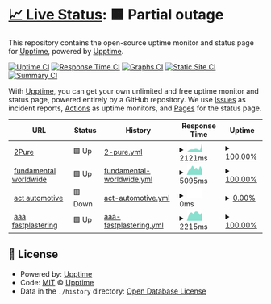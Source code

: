# [📈 Live Status](https://upptime.github.io/upptime): <!--live status--> **🟧 Partial outage**

This repository contains the open-source uptime monitor and status page for [Upptime](https://upptime.js.org), powered by [Upptime](https://github.com/upptime/upptime).

[![Uptime CI](https://github.com/MoreTrainz/Upptime/workflows/Uptime%20CI/badge.svg)](https://github.com/MoreTrainz/Upptime/actions?query=workflow%3A%22Uptime+CI%22)
[![Response Time CI](https://github.com/MoreTrainz/Upptime/workflows/Response%20Time%20CI/badge.svg)](https://github.com/MoreTrainz/Upptime/actions?query=workflow%3A%22Response+Time+CI%22)
[![Graphs CI](https://github.com/MoreTrainz/Upptime/workflows/Graphs%20CI/badge.svg)](https://github.com/MoreTrainz/Upptime/actions?query=workflow%3A%22Graphs+CI%22)
[![Static Site CI](https://github.com/MoreTrainz/Upptime/workflows/Static%20Site%20CI/badge.svg)](https://github.com/MoreTrainz/Upptime/actions?query=workflow%3A%22Static+Site+CI%22)
[![Summary CI](https://github.com/MoreTrainz/Upptime/workflows/Summary%20CI/badge.svg)](https://github.com/MoreTrainz/Upptime/actions?query=workflow%3A%22Summary+CI%22)

With [Upptime](https://upptime.js.org), you can get your own unlimited and free uptime monitor and status page, powered entirely by a GitHub repository. We use [Issues](https://github.com/upptime/upptime/issues) as incident reports, [Actions](https://github.com/MoreTrainz/Upptime/actions) as uptime monitors, and [Pages](https://upptime.github.io/upptime) for the status page.

<!--start: status pages-->
<!-- This summary is generated by Upptime (https://github.com/upptime/upptime) -->
<!-- Do not edit this manually, your changes will be overwritten -->
<!-- prettier-ignore -->
| URL | Status | History | Response Time | Uptime |
| --- | ------ | ------- | ------------- | ------ |
| <img alt="" src="https://icons.duckduckgo.com/ip3/null.ico" height="13"> [2Pure](2pure.com.au) | 🟩 Up | [2-pure.yml](https://github.com/MoreTrainz/Upptime/commits/HEAD/history/2-pure.yml) | <details><summary><img alt="Response time graph" src="./graphs/2-pure/response-time-week.png" height="20"> 2121ms</summary><br><a href="https://MoreTrainz.github.io/Upptime/history/2-pure"><img alt="Response time 4540" src="https://img.shields.io/endpoint?url=https%3A%2F%2Fraw.githubusercontent.com%2FMoreTrainz%2FUpptime%2FHEAD%2Fapi%2F2-pure%2Fresponse-time.json"></a><br><a href="https://MoreTrainz.github.io/Upptime/history/2-pure"><img alt="24-hour response time 1271" src="https://img.shields.io/endpoint?url=https%3A%2F%2Fraw.githubusercontent.com%2FMoreTrainz%2FUpptime%2FHEAD%2Fapi%2F2-pure%2Fresponse-time-day.json"></a><br><a href="https://MoreTrainz.github.io/Upptime/history/2-pure"><img alt="7-day response time 2121" src="https://img.shields.io/endpoint?url=https%3A%2F%2Fraw.githubusercontent.com%2FMoreTrainz%2FUpptime%2FHEAD%2Fapi%2F2-pure%2Fresponse-time-week.json"></a><br><a href="https://MoreTrainz.github.io/Upptime/history/2-pure"><img alt="30-day response time 1695" src="https://img.shields.io/endpoint?url=https%3A%2F%2Fraw.githubusercontent.com%2FMoreTrainz%2FUpptime%2FHEAD%2Fapi%2F2-pure%2Fresponse-time-month.json"></a><br><a href="https://MoreTrainz.github.io/Upptime/history/2-pure"><img alt="1-year response time 3961" src="https://img.shields.io/endpoint?url=https%3A%2F%2Fraw.githubusercontent.com%2FMoreTrainz%2FUpptime%2FHEAD%2Fapi%2F2-pure%2Fresponse-time-year.json"></a></details> | <details><summary><a href="https://MoreTrainz.github.io/Upptime/history/2-pure">100.00%</a></summary><a href="https://MoreTrainz.github.io/Upptime/history/2-pure"><img alt="All-time uptime 98.81%" src="https://img.shields.io/endpoint?url=https%3A%2F%2Fraw.githubusercontent.com%2FMoreTrainz%2FUpptime%2FHEAD%2Fapi%2F2-pure%2Fuptime.json"></a><br><a href="https://MoreTrainz.github.io/Upptime/history/2-pure"><img alt="24-hour uptime 100.00%" src="https://img.shields.io/endpoint?url=https%3A%2F%2Fraw.githubusercontent.com%2FMoreTrainz%2FUpptime%2FHEAD%2Fapi%2F2-pure%2Fuptime-day.json"></a><br><a href="https://MoreTrainz.github.io/Upptime/history/2-pure"><img alt="7-day uptime 100.00%" src="https://img.shields.io/endpoint?url=https%3A%2F%2Fraw.githubusercontent.com%2FMoreTrainz%2FUpptime%2FHEAD%2Fapi%2F2-pure%2Fuptime-week.json"></a><br><a href="https://MoreTrainz.github.io/Upptime/history/2-pure"><img alt="30-day uptime 100.00%" src="https://img.shields.io/endpoint?url=https%3A%2F%2Fraw.githubusercontent.com%2FMoreTrainz%2FUpptime%2FHEAD%2Fapi%2F2-pure%2Fuptime-month.json"></a><br><a href="https://MoreTrainz.github.io/Upptime/history/2-pure"><img alt="1-year uptime 97.54%" src="https://img.shields.io/endpoint?url=https%3A%2F%2Fraw.githubusercontent.com%2FMoreTrainz%2FUpptime%2FHEAD%2Fapi%2F2-pure%2Fuptime-year.json"></a></details>
| <img alt="" src="https://icons.duckduckgo.com/ip3/null.ico" height="13"> [fundamental worldwide](fundamentalworldwide.com.au) | 🟩 Up | [fundamental-worldwide.yml](https://github.com/MoreTrainz/Upptime/commits/HEAD/history/fundamental-worldwide.yml) | <details><summary><img alt="Response time graph" src="./graphs/fundamental-worldwide/response-time-week.png" height="20"> 5095ms</summary><br><a href="https://MoreTrainz.github.io/Upptime/history/fundamental-worldwide"><img alt="Response time 4681" src="https://img.shields.io/endpoint?url=https%3A%2F%2Fraw.githubusercontent.com%2FMoreTrainz%2FUpptime%2FHEAD%2Fapi%2Ffundamental-worldwide%2Fresponse-time.json"></a><br><a href="https://MoreTrainz.github.io/Upptime/history/fundamental-worldwide"><img alt="24-hour response time 3972" src="https://img.shields.io/endpoint?url=https%3A%2F%2Fraw.githubusercontent.com%2FMoreTrainz%2FUpptime%2FHEAD%2Fapi%2Ffundamental-worldwide%2Fresponse-time-day.json"></a><br><a href="https://MoreTrainz.github.io/Upptime/history/fundamental-worldwide"><img alt="7-day response time 5095" src="https://img.shields.io/endpoint?url=https%3A%2F%2Fraw.githubusercontent.com%2FMoreTrainz%2FUpptime%2FHEAD%2Fapi%2Ffundamental-worldwide%2Fresponse-time-week.json"></a><br><a href="https://MoreTrainz.github.io/Upptime/history/fundamental-worldwide"><img alt="30-day response time 4624" src="https://img.shields.io/endpoint?url=https%3A%2F%2Fraw.githubusercontent.com%2FMoreTrainz%2FUpptime%2FHEAD%2Fapi%2Ffundamental-worldwide%2Fresponse-time-month.json"></a><br><a href="https://MoreTrainz.github.io/Upptime/history/fundamental-worldwide"><img alt="1-year response time 4928" src="https://img.shields.io/endpoint?url=https%3A%2F%2Fraw.githubusercontent.com%2FMoreTrainz%2FUpptime%2FHEAD%2Fapi%2Ffundamental-worldwide%2Fresponse-time-year.json"></a></details> | <details><summary><a href="https://MoreTrainz.github.io/Upptime/history/fundamental-worldwide">100.00%</a></summary><a href="https://MoreTrainz.github.io/Upptime/history/fundamental-worldwide"><img alt="All-time uptime 99.94%" src="https://img.shields.io/endpoint?url=https%3A%2F%2Fraw.githubusercontent.com%2FMoreTrainz%2FUpptime%2FHEAD%2Fapi%2Ffundamental-worldwide%2Fuptime.json"></a><br><a href="https://MoreTrainz.github.io/Upptime/history/fundamental-worldwide"><img alt="24-hour uptime 100.00%" src="https://img.shields.io/endpoint?url=https%3A%2F%2Fraw.githubusercontent.com%2FMoreTrainz%2FUpptime%2FHEAD%2Fapi%2Ffundamental-worldwide%2Fuptime-day.json"></a><br><a href="https://MoreTrainz.github.io/Upptime/history/fundamental-worldwide"><img alt="7-day uptime 100.00%" src="https://img.shields.io/endpoint?url=https%3A%2F%2Fraw.githubusercontent.com%2FMoreTrainz%2FUpptime%2FHEAD%2Fapi%2Ffundamental-worldwide%2Fuptime-week.json"></a><br><a href="https://MoreTrainz.github.io/Upptime/history/fundamental-worldwide"><img alt="30-day uptime 99.93%" src="https://img.shields.io/endpoint?url=https%3A%2F%2Fraw.githubusercontent.com%2FMoreTrainz%2FUpptime%2FHEAD%2Fapi%2Ffundamental-worldwide%2Fuptime-month.json"></a><br><a href="https://MoreTrainz.github.io/Upptime/history/fundamental-worldwide"><img alt="1-year uptime 99.95%" src="https://img.shields.io/endpoint?url=https%3A%2F%2Fraw.githubusercontent.com%2FMoreTrainz%2FUpptime%2FHEAD%2Fapi%2Ffundamental-worldwide%2Fuptime-year.json"></a></details>
| <img alt="" src="https://icons.duckduckgo.com/ip3/null.ico" height="13"> [act automotive](actautomotive.com.au) | 🟥 Down | [act-automotive.yml](https://github.com/MoreTrainz/Upptime/commits/HEAD/history/act-automotive.yml) | <details><summary><img alt="Response time graph" src="./graphs/act-automotive/response-time-week.png" height="20"> 0ms</summary><br><a href="https://MoreTrainz.github.io/Upptime/history/act-automotive"><img alt="Response time 3975" src="https://img.shields.io/endpoint?url=https%3A%2F%2Fraw.githubusercontent.com%2FMoreTrainz%2FUpptime%2FHEAD%2Fapi%2Fact-automotive%2Fresponse-time.json"></a><br><a href="https://MoreTrainz.github.io/Upptime/history/act-automotive"><img alt="24-hour response time 0" src="https://img.shields.io/endpoint?url=https%3A%2F%2Fraw.githubusercontent.com%2FMoreTrainz%2FUpptime%2FHEAD%2Fapi%2Fact-automotive%2Fresponse-time-day.json"></a><br><a href="https://MoreTrainz.github.io/Upptime/history/act-automotive"><img alt="7-day response time 0" src="https://img.shields.io/endpoint?url=https%3A%2F%2Fraw.githubusercontent.com%2FMoreTrainz%2FUpptime%2FHEAD%2Fapi%2Fact-automotive%2Fresponse-time-week.json"></a><br><a href="https://MoreTrainz.github.io/Upptime/history/act-automotive"><img alt="30-day response time 0" src="https://img.shields.io/endpoint?url=https%3A%2F%2Fraw.githubusercontent.com%2FMoreTrainz%2FUpptime%2FHEAD%2Fapi%2Fact-automotive%2Fresponse-time-month.json"></a><br><a href="https://MoreTrainz.github.io/Upptime/history/act-automotive"><img alt="1-year response time 0" src="https://img.shields.io/endpoint?url=https%3A%2F%2Fraw.githubusercontent.com%2FMoreTrainz%2FUpptime%2FHEAD%2Fapi%2Fact-automotive%2Fresponse-time-year.json"></a></details> | <details><summary><a href="https://MoreTrainz.github.io/Upptime/history/act-automotive">0.00%</a></summary><a href="https://MoreTrainz.github.io/Upptime/history/act-automotive"><img alt="All-time uptime 37.99%" src="https://img.shields.io/endpoint?url=https%3A%2F%2Fraw.githubusercontent.com%2FMoreTrainz%2FUpptime%2FHEAD%2Fapi%2Fact-automotive%2Fuptime.json"></a><br><a href="https://MoreTrainz.github.io/Upptime/history/act-automotive"><img alt="24-hour uptime 0.00%" src="https://img.shields.io/endpoint?url=https%3A%2F%2Fraw.githubusercontent.com%2FMoreTrainz%2FUpptime%2FHEAD%2Fapi%2Fact-automotive%2Fuptime-day.json"></a><br><a href="https://MoreTrainz.github.io/Upptime/history/act-automotive"><img alt="7-day uptime 0.00%" src="https://img.shields.io/endpoint?url=https%3A%2F%2Fraw.githubusercontent.com%2FMoreTrainz%2FUpptime%2FHEAD%2Fapi%2Fact-automotive%2Fuptime-week.json"></a><br><a href="https://MoreTrainz.github.io/Upptime/history/act-automotive"><img alt="30-day uptime 1.38%" src="https://img.shields.io/endpoint?url=https%3A%2F%2Fraw.githubusercontent.com%2FMoreTrainz%2FUpptime%2FHEAD%2Fapi%2Fact-automotive%2Fuptime-month.json"></a><br><a href="https://MoreTrainz.github.io/Upptime/history/act-automotive"><img alt="1-year uptime 0.00%" src="https://img.shields.io/endpoint?url=https%3A%2F%2Fraw.githubusercontent.com%2FMoreTrainz%2FUpptime%2FHEAD%2Fapi%2Fact-automotive%2Fuptime-year.json"></a></details>
| <img alt="" src="https://icons.duckduckgo.com/ip3/null.ico" height="13"> [aaa fastplastering](aaafastplastering.com.au) | 🟩 Up | [aaa-fastplastering.yml](https://github.com/MoreTrainz/Upptime/commits/HEAD/history/aaa-fastplastering.yml) | <details><summary><img alt="Response time graph" src="./graphs/aaa-fastplastering/response-time-week.png" height="20"> 2215ms</summary><br><a href="https://MoreTrainz.github.io/Upptime/history/aaa-fastplastering"><img alt="Response time 3225" src="https://img.shields.io/endpoint?url=https%3A%2F%2Fraw.githubusercontent.com%2FMoreTrainz%2FUpptime%2FHEAD%2Fapi%2Faaa-fastplastering%2Fresponse-time.json"></a><br><a href="https://MoreTrainz.github.io/Upptime/history/aaa-fastplastering"><img alt="24-hour response time 1563" src="https://img.shields.io/endpoint?url=https%3A%2F%2Fraw.githubusercontent.com%2FMoreTrainz%2FUpptime%2FHEAD%2Fapi%2Faaa-fastplastering%2Fresponse-time-day.json"></a><br><a href="https://MoreTrainz.github.io/Upptime/history/aaa-fastplastering"><img alt="7-day response time 2215" src="https://img.shields.io/endpoint?url=https%3A%2F%2Fraw.githubusercontent.com%2FMoreTrainz%2FUpptime%2FHEAD%2Fapi%2Faaa-fastplastering%2Fresponse-time-week.json"></a><br><a href="https://MoreTrainz.github.io/Upptime/history/aaa-fastplastering"><img alt="30-day response time 2163" src="https://img.shields.io/endpoint?url=https%3A%2F%2Fraw.githubusercontent.com%2FMoreTrainz%2FUpptime%2FHEAD%2Fapi%2Faaa-fastplastering%2Fresponse-time-month.json"></a><br><a href="https://MoreTrainz.github.io/Upptime/history/aaa-fastplastering"><img alt="1-year response time 2753" src="https://img.shields.io/endpoint?url=https%3A%2F%2Fraw.githubusercontent.com%2FMoreTrainz%2FUpptime%2FHEAD%2Fapi%2Faaa-fastplastering%2Fresponse-time-year.json"></a></details> | <details><summary><a href="https://MoreTrainz.github.io/Upptime/history/aaa-fastplastering">100.00%</a></summary><a href="https://MoreTrainz.github.io/Upptime/history/aaa-fastplastering"><img alt="All-time uptime 99.94%" src="https://img.shields.io/endpoint?url=https%3A%2F%2Fraw.githubusercontent.com%2FMoreTrainz%2FUpptime%2FHEAD%2Fapi%2Faaa-fastplastering%2Fuptime.json"></a><br><a href="https://MoreTrainz.github.io/Upptime/history/aaa-fastplastering"><img alt="24-hour uptime 100.00%" src="https://img.shields.io/endpoint?url=https%3A%2F%2Fraw.githubusercontent.com%2FMoreTrainz%2FUpptime%2FHEAD%2Fapi%2Faaa-fastplastering%2Fuptime-day.json"></a><br><a href="https://MoreTrainz.github.io/Upptime/history/aaa-fastplastering"><img alt="7-day uptime 100.00%" src="https://img.shields.io/endpoint?url=https%3A%2F%2Fraw.githubusercontent.com%2FMoreTrainz%2FUpptime%2FHEAD%2Fapi%2Faaa-fastplastering%2Fuptime-week.json"></a><br><a href="https://MoreTrainz.github.io/Upptime/history/aaa-fastplastering"><img alt="30-day uptime 100.00%" src="https://img.shields.io/endpoint?url=https%3A%2F%2Fraw.githubusercontent.com%2FMoreTrainz%2FUpptime%2FHEAD%2Fapi%2Faaa-fastplastering%2Fuptime-month.json"></a><br><a href="https://MoreTrainz.github.io/Upptime/history/aaa-fastplastering"><img alt="1-year uptime 99.97%" src="https://img.shields.io/endpoint?url=https%3A%2F%2Fraw.githubusercontent.com%2FMoreTrainz%2FUpptime%2FHEAD%2Fapi%2Faaa-fastplastering%2Fuptime-year.json"></a></details>

<!--end: status pages-->

## 📄 License

- Powered by: [Upptime](https://github.com/upptime/upptime)
- Code: [MIT](./LICENSE) © [Upptime](https://upptime.js.org)
- Data in the `./history` directory: [Open Database License](https://opendatacommons.org/licenses/odbl/1-0/)
